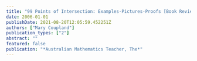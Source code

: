 ```yaml
---
title: "99 Points of Intersection: Examples-Pictures-Proofs [Book Review]"
date: 2006-01-01
publishDate: 2021-08-20T12:05:59.452251Z
authors: ["Mary Coupland"]
publication_types: ["2"]
abstract: ""
featured: false
publication: "*Australian Mathematics Teacher, The*"
---
```


